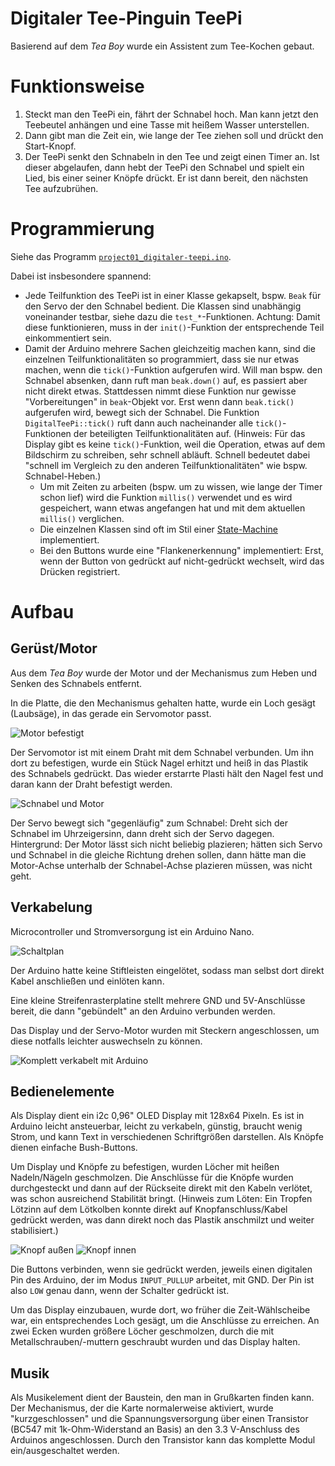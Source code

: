 # Digitaler Tee-Pinguin TeePi

Basierend auf dem _Tea Boy_ wurde ein Assistent zum Tee-Kochen gebaut.


# Funktionsweise

1. Steckt man den TeePi ein, fährt der Schnabel hoch.
   Man kann jetzt den Teebeutel anhängen und eine Tasse mit heißem Wasser unterstellen.
1. Dann gibt man die Zeit ein, wie lange der Tee ziehen soll und drückt den Start-Knopf.
1. Der TeePi senkt den Schnabeln in den Tee und zeigt einen Timer an.
   Ist dieser abgelaufen, dann hebt der TeePi den Schnabel und spielt ein Lied, bis einer seiner Knöpfe drückt.
   Er ist dann bereit, den nächsten Tee aufzubrühen.



# Programmierung

Siehe das Programm
[`project01_digitaler-teepi.ino`](project01_digitaler-teepi.ino).

Dabei ist insbesondere spannend:

- Jede Teilfunktion des TeePi ist in einer Klasse gekapselt,  bspw. `Beak` für den Servo der den Schnabel bedient.
  Die Klassen sind unabhängig voneinander testbar, siehe dazu die `test_*`-Funktionen.
  Achtung: Damit diese funktionieren, muss in der `init()`-Funktion der entsprechende Teil einkommentiert sein.
- Damit der Arduino mehrere Sachen gleichzeitig machen kann, sind die einzelnen Teilfunktionalitäten so programmiert, dass sie nur etwas machen, wenn die `tick()`-Funktion aufgerufen wird.
  Will man bspw. den Schnabel absenken, dann ruft man `beak.down()` auf, es passiert aber nicht direkt etwas.
  Stattdessen nimmt diese Funktion nur gewisse "Vorbereitungen" in `beak`-Objekt vor.
  Erst wenn dann `beak.tick()` aufgerufen wird, bewegt sich der Schnabel.
  Die Funktion `DigitalTeePi::tick()` ruft dann auch nacheinander alle `tick()`-Funktionen der beteiligten Teilfunktionalitäten auf.
  (Hinweis:
  Für das Display gibt es keine `tick()`-Funktion, weil die Operation, etwas auf dem Bildschirm zu schreiben, sehr schnell abläuft.
  Schnell bedeutet dabei "schnell im Vergleich zu den anderen Teilfunktionalitäten" wie bspw. Schnabel-Heben.)
  - Um mit Zeiten zu arbeiten (bspw. um zu wissen, wie lange der Timer schon lief) wird die Funktion `millis()` verwendet und es wird gespeichert, wann etwas angefangen hat und mit dem aktuellen `millis()` verglichen.
  - Die einzelnen Klassen sind oft im Stil einer [State-Machine](https://de.wikipedia.org/wiki/Endlicher_Automat) implementiert.
  - Bei den Buttons wurde eine "Flankenerkennung" implementiert:
    Erst, wenn der Button von gedrückt auf nicht-gedrückt wechselt, wird das Drücken registriert.



# Aufbau

## Gerüst/Motor

Aus dem _Tea Boy_ wurde der Motor und der Mechanismus zum Heben und Senken des Schnabels entfernt.

In die Platte, die den Mechanismus gehalten hatte, wurde ein Loch gesägt (Laubsäge), in das gerade ein Servomotor passt.

![Motor befestigt](images/motor.jpg)

Der Servomotor ist mit einem Draht mit dem Schnabel verbunden.
Um ihn dort zu befestigen, wurde ein Stück Nagel erhitzt und heiß in das Plastik des Schnabels gedrückt.
Das wieder erstarrte Plasti hält den Nagel fest und daran kann der Draht befestigt werden.

![Schnabel und Motor](images/schnabel_motor.jpg)

Der Servo bewegt sich "gegenläufig" zum Schnabel:
Dreht sich der Schnabel im Uhrzeigersinn, dann dreht sich der Servo dagegen.
Hintergrund: Der Motor lässt sich nicht beliebig plazieren; hätten sich Servo und Schnabel in die gleiche Richtung drehen sollen, dann hätte man die Motor-Achse unterhalb der Schnabel-Achse plazieren müssen, was nicht geht.


## Verkabelung

Microcontroller und Stromversorgung ist ein Arduino Nano.

![Schaltplan](images/schaltplan.jpg)

Der Arduino hatte keine Stiftleisten eingelötet, sodass man selbst dort direkt Kabel anschließen und einlöten kann.

Eine kleine Streifenrasterplatine stellt mehrere GND und 5V-Anschlüsse bereit, die dann "gebündelt" an den Arduino verbunden werden.

Das Display und der Servo-Motor wurden mit Steckern angeschlossen, um diese notfalls leichter auswechseln zu können.

![Komplett verkabelt mit Arduino](images/komplett_mit_arduino.jpg)


## Bedienelemente

Als Display dient ein i2c 0,96" OLED Display mit 128x64 Pixeln.
Es ist in Arduino leicht ansteuerbar, leicht zu verkabeln, günstig, braucht wenig Strom, und kann Text in verschiedenen Schriftgrößen darstellen.
Als Knöpfe dienen einfache Bush-Buttons.

Um Display und Knöpfe zu befestigen, wurden Löcher mit heißen Nadeln/Nägeln geschmolzen.
Die Anschlüsse für die Knöpfe wurden durchgesteckt und dann auf der Rückseite direkt mit den Kabeln verlötet, was schon ausreichend Stabilität bringt.
(Hinweis zum Löten: Ein Tropfen Lötzinn auf dem Lötkolben konnte direkt auf Knopfanschluss/Kabel gedrückt werden, was dann direkt noch das Plastik anschmilzt und weiter stabilisiert.)

![Knopf außen](images/knopf_aussen.jpg)
![Knopf innen](images/knopf_innen.jpg)

Die Buttons verbinden, wenn sie gedrückt werden, jeweils einen digitalen Pin des Arduino, der im Modus `INPUT_PULLUP` arbeitet, mit GND.
Der Pin ist also `LOW` genau dann, wenn der Schalter gedrückt ist.

Um das Display einzubauen, wurde dort, wo früher die Zeit-Wählscheibe war, ein entsprechendes Loch gesägt, um die Anschlüsse zu erreichen.
An zwei Ecken wurden größere Löcher geschmolzen, durch die mit Metallschrauben/-muttern geschraubt wurden und das Display halten.


## Musik

Als Musikelement dient der Baustein, den man in Grußkarten finden kann.
Der Mechanismus, der die Karte normalerweise aktiviert, wurde "kurzgeschlossen" und die Spannungsversorgung über einen Transistor (BC547 mit 1k-Ohm-Widerstand an Basis) an den 3.3 V-Anschluss des Arduinos angeschlossen.
Durch den Transistor kann das komplette Modul ein/ausgeschaltet werden.
